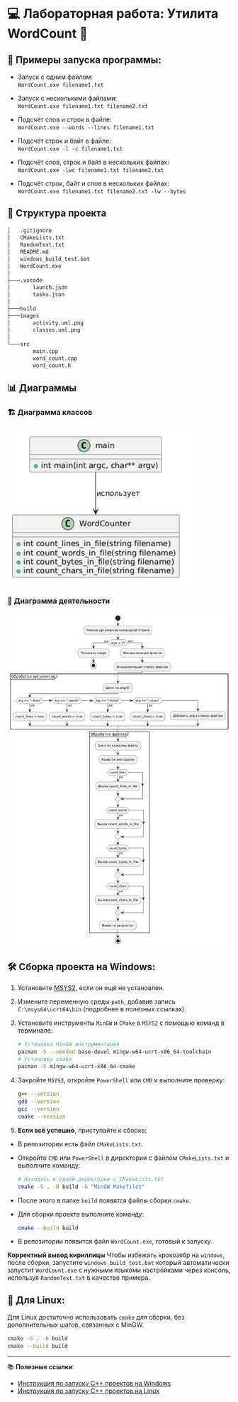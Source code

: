 # 💻 Лабораторная работа: Утилита **WordCount** 📝

## 🚀 Примеры запуска программы:

- Запуск с одним файлом:  
  `WordCount.exe filename1.txt`

- Запуск с несколькими файлами:  
  `WordCount.exe filename1.txt filename2.txt`

- Подсчёт слов и строк в файле:  
  `WordCount.exe --words --lines filename1.txt`

- Подсчёт строк и байт в файле:  
  `WordCount.exe -l -c filename1.txt`

- Подсчёт слов, строк и байт в нескольких файлах:  
  `WordCount.exe -lwc filename1.txt filename2.txt`

- Подсчёт строк, байт и слов в нескольких файлах:  
  `WordCount.exe filename1.txt filename2.txt -lw --bytes`

## 📂 Структура проекта

```
│   .gitignore
│   CMakeLists.txt
│   RandomText.txt
│   README.md
│   windows_build_test.bat
│   WordCount.exe
│
├───.vscode
│       launch.json
│       tasks.json
│
├───build
├───images
│       activity.uml.png
│       classes.uml.png
│
└───src
        main.cpp
        word_count.cpp
        word_count.h
```

## 📊 Диаграммы

### 🏗️ Диаграмма классов
![Диаграмма классов](./images/classes.uml.png)

### 🔄 Диаграмма деятельности
![Диаграмма деятельности](./images/activity.uml.png)

## 🛠️ Сборка проекта на Windows:

1. Установите [MSYS2](https://www.msys2.org/), если он ещё не установлен.

2. Измените переменную среды `path`, добавив запись `C:\msys64\ucrt64\bin` (подробнее в полезных ссылках).

3. Установите инструменты `MinGW` и `CMake` в `MSYS2` с помощью команд в терминале:
   ```bash
   # Установка MinGW инструментария
   pacman -S --needed base-devel mingw-w64-ucrt-x86_64-toolchain
   # Установка cmake
   pacman -S mingw-w64-ucrt-x86_64-cmake
   ```

4. Закройте `MSYS2`, откройте `PowerShell` или `CMD` и выполните проверку:
   ```bash
   g++ --version
   gdb --version
   gcc --version
   cmake --version
   ```

5. **Если всё успешно**, приступайте к сборке:

- В репозитории есть файл `CMakeLists.txt`.

- Откройте `CMD` или `PowerShell` в директории с файлом `CMakeLists.txt` и выполните команду:
  ```bash
  # Находясь в одной директории с CMakeLists.txt
  cmake -S . -B build -G "MinGW Makefiles"
  ```

- После этого в папке `build` появятся файлы сборки `cmake`.

- Для сборки проекта выполните команду:
  ```bash
  cmake --build build
  ```

- В репозитории появится файл `WordCount.exe`, готовый к запуску.

**Корректный вывод кириллицы**
Чтобы избежать крокозябр на `windows`, после сборки, запустите `windows_build_test.bat` который автоматически запустит `WordCount.exe` с нужными языкоми настройками через консоль, используя `RandomText.txt` в качестве примера.

## 🐧 Для Linux:

Для Linux достаточно использовать `cmake` для сборки, без дополнительных шагов, связанных с MinGW.

```bash
cmake -S . -B build
cmake --build build
```

---

📚 **Полезные ссылки**:
- [Инструкция по запуску C++ проектов на Windows](https://code.visualstudio.com/docs/cpp/config-mingw)
- [Инструкция по запуску C++ проектов на Linux](https://code.visualstudio.com/docs/cpp/config-linux)